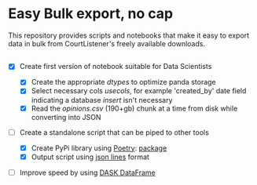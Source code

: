 # Easy Bulk export, no cap
This repository provides scripts and notebooks that make it easy to export data in bulk from CourtListener's freely available downloads.

##
* [x] Create first version of notebook suitable for Data Scientists
  * [x] Create the appropriate _dtypes_ to optimize panda storage
  * [x] Select necessary cols _usecols_, for example 'created_by' date field indicating a database _insert_ isn't necessary
  * [x] Read the _opinions.csv_ (190+gb) chunk at a time from disk while converting into JSON
* [ ] Create a standalone script that can be piped to other tools
  * [x] Create PyPi library using [Poetry](https://python-poetry.org/): [package](https://pypi.org/project/lil-nocap)
  * [x] Output script using [json lines](https://jsonlines.org/examples/) format
* [ ] Improve speed by using [DASK DataFrame](https://docs.dask.org/en/stable/dataframe.html)

